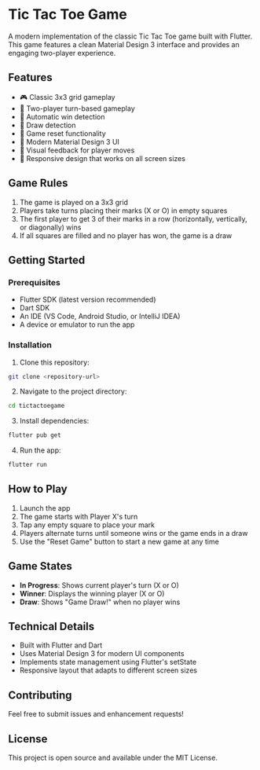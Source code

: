 # Tic Tac Toe Game

A modern implementation of the classic Tic Tac Toe game built with Flutter. This game features a clean Material Design 3 interface and provides an engaging two-player experience.

## Features

- 🎮 Classic 3x3 grid gameplay
- 👥 Two-player turn-based gameplay
- 🎯 Automatic win detection
- 🤝 Draw detection
- 🔄 Game reset functionality
- 🎨 Modern Material Design 3 UI
- 🎯 Visual feedback for player moves
- 📱 Responsive design that works on all screen sizes

## Game Rules

1. The game is played on a 3x3 grid
2. Players take turns placing their marks (X or O) in empty squares
3. The first player to get 3 of their marks in a row (horizontally, vertically, or diagonally) wins
4. If all squares are filled and no player has won, the game is a draw

## Getting Started

### Prerequisites

- Flutter SDK (latest version recommended)
- Dart SDK
- An IDE (VS Code, Android Studio, or IntelliJ IDEA)
- A device or emulator to run the app

### Installation

1. Clone this repository:
```bash
git clone <repository-url>
```

2. Navigate to the project directory:
```bash
cd tictactoegame
```

3. Install dependencies:
```bash
flutter pub get
```

4. Run the app:
```bash
flutter run
```

## How to Play

1. Launch the app
2. The game starts with Player X's turn
3. Tap any empty square to place your mark
4. Players alternate turns until someone wins or the game ends in a draw
5. Use the "Reset Game" button to start a new game at any time

## Game States

- **In Progress**: Shows current player's turn (X or O)
- **Winner**: Displays the winning player (X or O)
- **Draw**: Shows "Game Draw!" when no player wins

## Technical Details

- Built with Flutter and Dart
- Uses Material Design 3 for modern UI components
- Implements state management using Flutter's setState
- Responsive layout that adapts to different screen sizes

## Contributing

Feel free to submit issues and enhancement requests!

## License

This project is open source and available under the MIT License.
